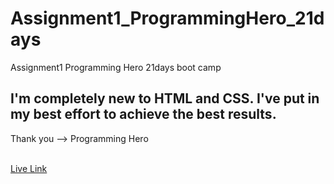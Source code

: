 # Assignment1_ProgrammingHero_21days
Assignment1 Programming Hero 21days boot camp
<h2>I'm completely new to HTML and CSS. I've put in my best effort to achieve the best results.</h2>
<p>Thank you --> Programming Hero<p/> <br>
<a href="https://akibsajeeb.github.io/Assignment1_ProgrammingHero_21days/" target="_blank">Live Link<a/>
